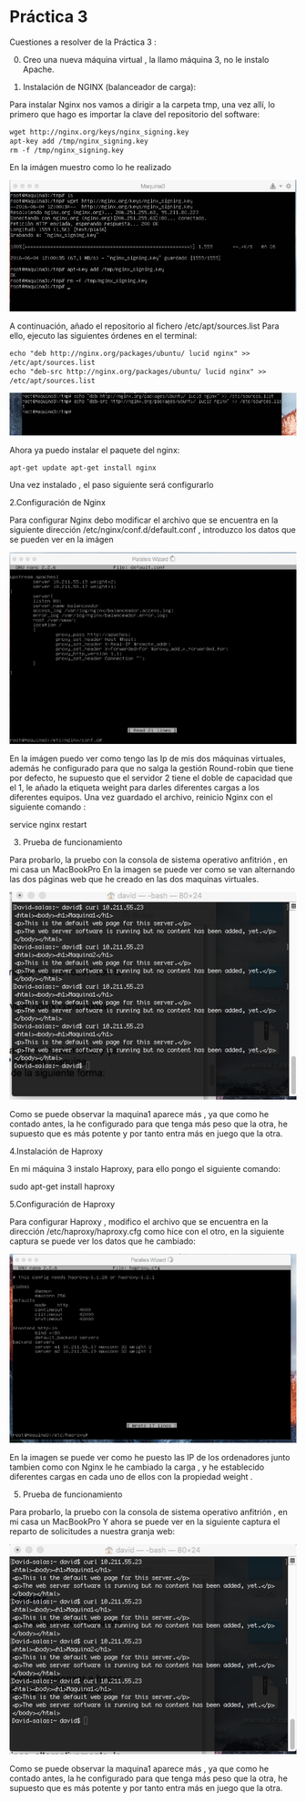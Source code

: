 # Práctica 3

Cuestiones a resolver de la Práctica 3 : 

0. Creo una nueva máquina virtual , la llamo máquina 3, no le instalo Apache.

1. Instalación de NGINX (balanceador de carga):

Para instalar Nginx nos vamos a dirigir a la carpeta tmp, una vez allí, lo primero que hago es importar la clave del repositorio del software:

~~~
wget http://nginx.org/keys/nginx_signing.key 
apt-key add /tmp/nginx_signing.key
rm -f /tmp/nginx_signing.key
~~~

En la imágen muestro como lo he realizado

![imagen](imagen1.png)

A continuación, añado el repositorio al fichero /etc/apt/sources.list
Para ello, ejecuto las siguientes órdenes en el terminal:

~~~
echo "deb http://nginx.org/packages/ubuntu/ lucid nginx" >> /etc/apt/sources.list 
echo "deb-src http://nginx.org/packages/ubuntu/ lucid nginx" >> /etc/apt/sources.list
~~~

![imagen](imagen2.png)

Ahora ya puedo instalar el paquete del nginx:

~~~
apt-get update apt-get install nginx
~~~

Una vez instalado , el paso siguiente será configurarlo

2.Configuración de Nginx

Para configurar Nginx debo modificar el archivo que se encuentra en la siguiente dirección /etc/nginx/conf.d/default.conf , introduzco los datos que se pueden ver en la imágen

![imagen](imagen3.png)

En la imágen puedo ver como tengo las Ip de mis dos máquinas virtuales, además he configurado para que no salga la gestión Round-robin que tiene por defecto, he supuesto que el servidor 2 tiene el doble de capacidad que el 1, le añado la etiqueta weight para darles diferentes cargas a los diferentes equipos.
Una vez guardado el archivo, reinicio Nginx con el siguiente comando : 

service nginx restart

3. Prueba de funcionamiento

Para probarlo, la pruebo con la consola de sistema operativo anfitrión , en mi casa un MacBookPro 
En la imagen se puede ver como se van alternando las dos páginas web que he creado en las dos maquinas virtuales.

![imagen](imagen4.png)

Como se puede observar la maquina1 aparece más , ya que como he contado antes, la he configurado para que tenga más peso que la otra, he supuesto que es más potente y por tanto entra más en juego que la otra.

4.Instalación de Haproxy

En mi máquina 3 instalo Haproxy, para ello pongo el siguiente comando:

sudo apt-get install haproxy

5.Configuración de Haproxy

Para configurar Haproxy , modifico el archivo que se encuentra en la dirección  /etc/haproxy/haproxy.cfg como hice con el otro, en la siguiente captura se puede ver los datos que he cambiado:

![imagen](imagen5.png)

En la imagen se puede ver como he puesto las IP de los ordenadores junto tambien como con Nginx le he cambiado la carga , y he establecido diferentes cargas en cada uno de ellos con la propiedad weight .

5. Prueba de funcionamiento

Para probarlo, la pruebo con la consola de sistema operativo anfitrión , en mi casa un MacBookPro 
Y ahora se puede ver en la siguiente captura el reparto de solicitudes a nuestra granja web:

![imagen](imagen6.png)

Como se puede observar la maquina1 aparece más , ya que como he contado antes, la he configurado para que tenga más peso que la otra, he supuesto que es más potente y por tanto entra más en juego que la otra.










